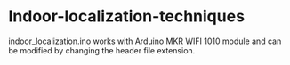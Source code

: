 # Indoor-localization-techniques
indoor_localization.ino works with Arduino MKR WIFI 1010 module and can be modified by changing the header file extension.
